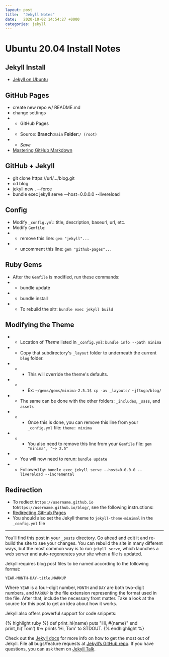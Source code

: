 ```yaml
---
layout: post
title:  "Jekyll Notes"
date:   2020-10-02 14:54:27 +0000
categories: jekyll
---
```


# Ubuntu 20.04 Install Notes

## Jekyll Install
* [Jekyll on Ubuntu](https://jekyllrb.com/docs/installation/ubuntu/)

## GitHub Pages
* create new repo w/ README.md
* change settings
* * GitHub Pages
* * Source: **Branch**:`main` **Folder**:`/ (root)`
* * *Save*
* [Mastering GitHub Markdown](https://guides.github.com/features/mastering-markdown/)

## GitHub + Jekyll
* git clone https://url/.../blog.git
* cd blog
* jekyll new . --force
* bundle exec jekyll serve --host=0.0.0.0 --livereload

## Config
* Modify `_config.yml`: title, description, baseurl, url, etc.
* Modify `Gemfile`: 
* * remove this line: `gem "jekyll"...`
* * uncomment this line: `gem "github-pages"...`

## Ruby Gems
* After the `Gemfile` is modified, run these commands:
* * bundle update
* * bundle install
* * To rebuild the sitr: `bundle exec jekyll build`

## Modifying the Theme
* * Location of *Theme* listed in `_config.yml`: `bundle info --path minima`
* * Copy that subdirectory's `_layout` folder to underneath the current `blog` folder.
* * * This will override the theme's defaults.
* * * Ex: `~/gems/gems/minima-2.5.1$ cp -av _layouts/ ~jftuga/blog/`
* * The same can be done with the other folders: `_includes`, `_sass`, and `assets`
* * * Once this is done, you can remove this line from your `_config.yml` file: `theme: minima`
* * * You also need to remove this line from your `Gemfile` file: `gem "minima", "~> 2.5"`
* * You will now need to rerun: `bundle update`
* * Followed by: `bundle exec jekyll serve --host=0.0.0.0 --livereload --incremental`

## Redirection
* To rediect `https://username.github.io` to`https://username.github.io/blog/`, see the following instructions:
* [Redirecting GitHub Pages](https://gist.github.com/domenic/1f286d415559b56d725bee51a62c24a7)
* You should also set the Jekyll theme to `jekyll-theme-minimal` in the `_config.yml` file

___

You’ll find this post in your `_posts` directory. Go ahead and edit it and re-build the site to see your changes. You can rebuild the site in many different ways, but the most common way is to run `jekyll serve`, which launches a web server and auto-regenerates your site when a file is updated.

Jekyll requires blog post files to be named according to the following format:

`YEAR-MONTH-DAY-title.MARKUP`

Where `YEAR` is a four-digit number, `MONTH` and `DAY` are both two-digit numbers, and `MARKUP` is the file extension representing the format used in the file. After that, include the necessary front matter. Take a look at the source for this post to get an idea about how it works.

Jekyll also offers powerful support for code snippets:

{% highlight ruby %}
def print_hi(name)
  puts "Hi, #{name}"
end
print_hi('Tom')
#=> prints 'Hi, Tom' to STDOUT.
{% endhighlight %}

Check out the [Jekyll docs][jekyll-docs] for more info on how to get the most out of Jekyll. File all bugs/feature requests at [Jekyll’s GitHub repo][jekyll-gh]. If you have questions, you can ask them on [Jekyll Talk][jekyll-talk].

[jekyll-docs]: https://jekyllrb.com/docs/home
[jekyll-gh]:   https://github.com/jekyll/jekyll
[jekyll-talk]: https://talk.jekyllrb.com/
